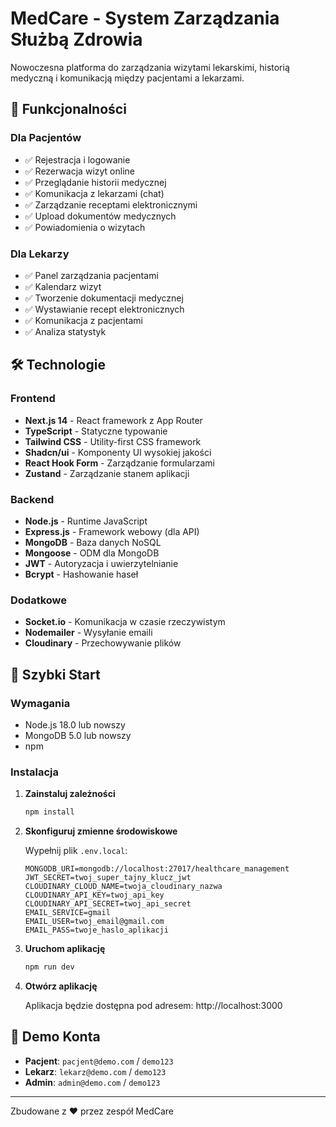 # MedCare - System Zarządzania Służbą Zdrowia

Nowoczesna platforma do zarządzania wizytami lekarskimi, historią medyczną i komunikacją między pacjentami a lekarzami.

## 🏥 Funkcjonalności

### Dla Pacjentów

- ✅ Rejestracja i logowanie
- ✅ Rezerwacja wizyt online
- ✅ Przeglądanie historii medycznej
- ✅ Komunikacja z lekarzami (chat)
- ✅ Zarządzanie receptami elektronicznymi
- ✅ Upload dokumentów medycznych
- ✅ Powiadomienia o wizytach

### Dla Lekarzy

- ✅ Panel zarządzania pacjentami
- ✅ Kalendarz wizyt
- ✅ Tworzenie dokumentacji medycznej
- ✅ Wystawianie recept elektronicznych
- ✅ Komunikacja z pacjentami
- ✅ Analiza statystyk

## 🛠️ Technologie

### Frontend

- **Next.js 14** - React framework z App Router
- **TypeScript** - Statyczne typowanie
- **Tailwind CSS** - Utility-first CSS framework
- **Shadcn/ui** - Komponenty UI wysokiej jakości
- **React Hook Form** - Zarządzanie formularzami
- **Zustand** - Zarządzanie stanem aplikacji

### Backend

- **Node.js** - Runtime JavaScript
- **Express.js** - Framework webowy (dla API)
- **MongoDB** - Baza danych NoSQL
- **Mongoose** - ODM dla MongoDB
- **JWT** - Autoryzacja i uwierzytelnianie
- **Bcrypt** - Hashowanie haseł

### Dodatkowe

- **Socket.io** - Komunikacja w czasie rzeczywistym
- **Nodemailer** - Wysyłanie emaili
- **Cloudinary** - Przechowywanie plików

## 🚀 Szybki Start

### Wymagania

- Node.js 18.0 lub nowszy
- MongoDB 5.0 lub nowszy
- npm

### Instalacja

1. **Zainstaluj zależności**

   ```bash
   npm install
   ```

2. **Skonfiguruj zmienne środowiskowe**

   Wypełnij plik `.env.local`:

   ```env
   MONGODB_URI=mongodb://localhost:27017/healthcare_management
   JWT_SECRET=twoj_super_tajny_klucz_jwt
   CLOUDINARY_CLOUD_NAME=twoja_cloudinary_nazwa
   CLOUDINARY_API_KEY=twoj_api_key
   CLOUDINARY_API_SECRET=twoj_api_secret
   EMAIL_SERVICE=gmail
   EMAIL_USER=twoj_email@gmail.com
   EMAIL_PASS=twoje_haslo_aplikacji
   ```

3. **Uruchom aplikację**

   ```bash
   npm run dev
   ```

4. **Otwórz aplikację**

   Aplikacja będzie dostępna pod adresem: http://localhost:3000

## 👥 Demo Konta

- **Pacjent**: `pacjent@demo.com` / `demo123`
- **Lekarz**: `lekarz@demo.com` / `demo123`
- **Admin**: `admin@demo.com` / `demo123`

---

Zbudowane z ❤️ przez zespół MedCare
